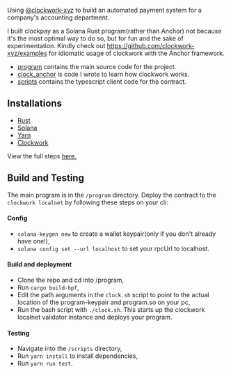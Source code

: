 Using [@clockwork-xyz](https://github.com/clockwork-xyz) to build an automated payment system for a company's accounting department. 

I built clockpay as a Solana Rust program(rather than Anchor) not because it's the most optimal way to do so, but for fun and the sake of experimentation. Kindly check out https://github.com/clockwork-xyz/examples for idiomatic usage of clockwork with the Anchor framework.

- [program](https://github.com/0xcrust/clockPay/tree/main/program) contains the main source code for the project.
- [clock_anchor](https://github.com/0xcrust/clockPay/tree/main/clock_anchor) is code I wrote to learn how clockwork works.
- [scripts](https://github.com/0xcrust/clockPay/tree/main/scripts) contains the typescript client code for the contract.

## Installations
- [Rust](https://www.rust-lang.org/tools/install)
- [Solana](https://docs.solana.com/cli/install-solana-cli-tools)
- [Yarn](https://yarnpkg.com/getting-started/install)
- [Clockwork](https://github.com/clockwork-xyz/clockwork)

View the full steps [here.](https://book.anchor-lang.com/getting_started/installation.html)

## Build and Testing
The main program is in the `/program` directory. 
Deploy the contract to the `clockwork localnet` by following these steps on your cli:

#### Config
- `solana-keygen new` to create a wallet keypair(only if you don't already have one!),
- `solana config set --url localhost` to set your rpcUrl to localhost.
#### Build and deployment
- Clone the repo and cd into /program,
- Run `cargo build-bpf`,
- Edit the path arguments in the `clock.sh` script to point to the actual location of the program-keypair and program.so on your pc,
- Run the bash script with `./clock.sh`. This starts up the clockwork localnet validator instance and deploys your program.
#### Testing
- Navigate into the `/scripts` directory,
- Run `yarn install` to install dependencies,
- Run `yarn run test`.









